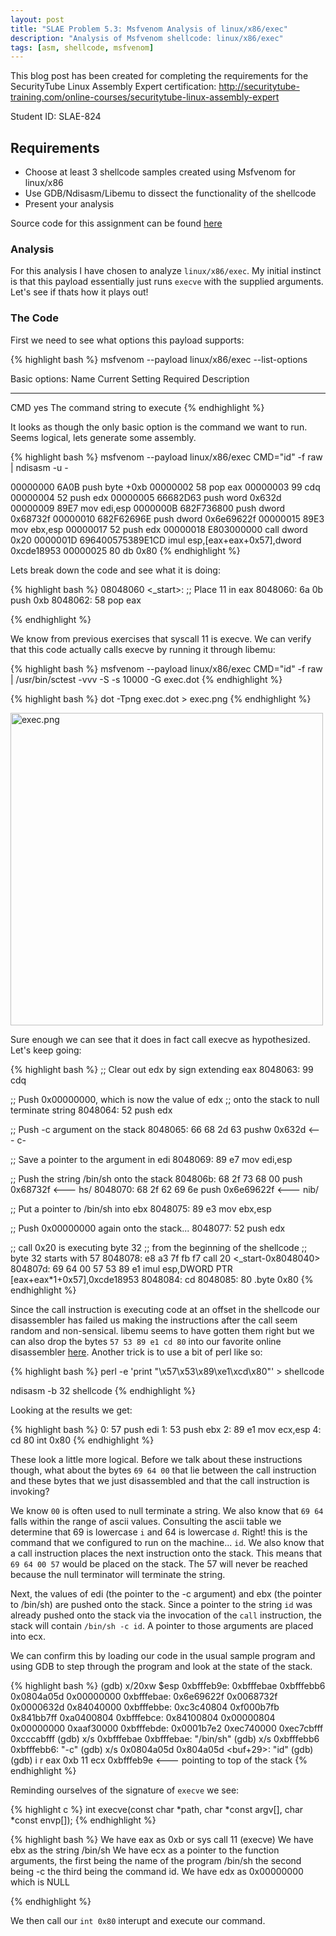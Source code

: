 ```yaml
---
layout: post
title: "SLAE Problem 5.3: Msfvenom Analysis of linux/x86/exec"
description: "Analysis of Msfvenom shellcode: linux/x86/exec"
tags: [asm, shellcode, msfvenom]
---
```



This blog post has been created for completing the requirements for the SecurityTube
Linux Assembly Expert certification:
[<http://securitytube-training.com/online-courses/securitytube-linux-assembly-expert>](http://securitytube-training.com/online-courses/securitytube-linux-assembly-expert)

Student ID: SLAE-824

## Requirements

- Choose at least 3 shellcode samples created using Msfvenom for linux/x86
- Use GDB/Ndisasm/Libemu to dissect the functionality of the shellcode
- Present your analysis

Source code for this assignment can be found [here](https://github.com/blischalk/slae/tree/master/exercise5)

### Analysis

For this analysis I have chosen to analyze `linux/x86/exec`. My initial
instinct is that this payload essentially just runs `execve` with
the supplied arguments. Let's see if thats how it plays out!

### The Code

First we need to see what options this payload supports:

{% highlight bash %}
msfvenom --payload linux/x86/exec --list-options

Basic options:
Name  Current Setting  Required  Description
----  ---------------  --------  -----------
CMD                    yes       The command string to execute
{% endhighlight %}

It looks as though the only basic option is the command we want to run.
Seems logical, lets generate some assembly.

{% highlight bash %}
msfvenom --payload linux/x86/exec CMD="id" -f raw | ndisasm -u -

00000000  6A0B              push byte +0xb
00000002  58                pop eax
00000003  99                cdq
00000004  52                push edx
00000005  66682D63          push word 0x632d
00000009  89E7              mov edi,esp
0000000B  682F736800        push dword 0x68732f
00000010  682F62696E        push dword 0x6e69622f
00000015  89E3              mov ebx,esp
00000017  52                push edx
00000018  E803000000        call dword 0x20
0000001D  696400575389E1CD  imul esp,[eax+eax+0x57],dword 0xcde18953
00000025  80                db 0x80
{% endhighlight %}

Lets break down the code and see what it is doing:

{% highlight bash %}
08048060 <_start>:
 ;; Place 11 in eax
 8048060:	6a 0b                	push   0xb
 8048062:	58                   	pop    eax

{% endhighlight %}

We know from previous exercises that syscall 11 is execve. We
can verify that this code actually calls execve by running
it through libemu:

{% highlight bash %}
msfvenom --payload linux/x86/exec CMD="id" -f raw | /usr/bin/sctest -vvv -S -s 10000 -G exec.dot
{% endhighlight %}

{% highlight bash %}
dot -Tpng exec.dot > exec.png
{% endhighlight %}

<img src="{% asset_path 'exec.png' %}" alt="exec.png" style="width: 500px;"/>

Sure enough we can see that it does in fact call execve as hypothesized. Let's
keep going:

{% highlight bash %}
 ;; Clear out edx by sign extending eax
 8048063:	99                   	cdq

 ;; Push 0x00000000, which is now the value of edx
 ;; onto the stack to null terminate string
 8048064:	52                   	push   edx

 ;; Push -c argument on the stack
 8048065:	66 68 2d 63          	pushw  0x632d <--- c-


 ;; Save a pointer to the argument in edi
 8048069:	89 e7                	mov    edi,esp

 ;; Push the string /bin/sh onto the stack
 804806b:	68 2f 73 68 00       	push   0x68732f <--- hs/
 8048070:	68 2f 62 69 6e       	push   0x6e69622f <--- nib/

 ;; Put a pointer to /bin/sh into ebx
 8048075:	89 e3                	mov    ebx,esp

 ;; Push 0x00000000 again onto the stack...
 8048077:	52                   	push   edx

 ;; call 0x20 is executing byte 32
 ;; from the beginning of the shellcode
 ;; byte 32 starts with 57
 8048078:	e8 a3 7f fb f7       	call   20 <_start-0x8048040>
 804807d:	69 64 00 57 53 89 e1 	imul   esp,DWORD PTR [eax+eax*1+0x57],0xcde18953
 8048084:	cd
 8048085:	80                   	.byte 0x80
{% endhighlight %}

Since the call instruction is executing code at an offset in the
shellcode our disassembler has failed us making the instructions
after the call seem random and non-sensical. libemu seems to
have gotten them right but we can also drop the bytes
`57 53 89 e1 cd 80` into our favorite online disassembler
[here](https://defuse.ca/online-x86-assembler.htm#disassembly2).
Another trick is to use a bit of perl like so:

{% highlight bash %}
perl -e 'print "\x57\x53\x89\xe1\xcd\x80"' > shellcode

ndisasm -b 32 shellcode
{% endhighlight %}


Looking at the results we get:

{% highlight bash %}
0:  57                      push   edi
1:  53                      push   ebx
2:  89 e1                   mov    ecx,esp
4:  cd 80                   int    0x80
{% endhighlight %}

These look a little more logical. Before we talk about
these instructions though, what about the bytes `69 64 00`
that lie between the call instruction and these bytes
that we just disassembled and that the call instruction
is invoking?

We know `00` is often used to null terminate
a string. We also know that `69 64` falls within the range
of ascii values. Consulting the ascii table we determine that
69 is lowercase `i` and 64 is lowercase `d`. Right! this is the
command that we configured to run on the machine... `id`.
We also know that a call instruction places the next instruction
onto the stack. This means that `69 64 00 57` would be placed
on the stack. The 57 will never be reached because the null
terminator will terminate the string.

Next, the values of edi (the pointer to the -c argument) and ebx (the
pointer to /bin/sh) are pushed onto the stack. Since a pointer to
the string `id` was already pushed onto the stack via the invocation
of the `call` instruction, the stack will contain `/bin/sh -c id`.
A pointer to those arguments are placed into ecx.

We can confirm this by loading our code in the usual sample program
and using GDB to step through the program and look at the state
of the stack.

{% highlight bash %}
(gdb) x/20xw $esp
0xbfffeb9e:	0xbfffebae	0xbfffebb6	0x0804a05d	0x00000000
0xbfffebae:	0x6e69622f	0x0068732f	0x0000632d	0x84040000
0xbfffebbe:	0xc3c40804	0xf000b7fb	0x841bb7ff	0xa0400804
0xbfffebce:	0x84100804	0x00000804	0x00000000	0xaaf30000
0xbfffebde:	0x0001b7e2	0xec740000	0xec7cbfff	0xcccabfff
(gdb) x/s 0xbfffebae
0xbfffebae:	"/bin/sh"
(gdb) x/s 0xbfffebb6
0xbfffebb6:	"-c"
(gdb) x/s 0x0804a05d
0x804a05d <buf+29>:	"id"
(gdb)
(gdb) i r
eax            0xb	11
ecx            0xbfffeb9e <--- pointing to top of the stack
{% endhighlight %}

Reminding ourselves of the signature of `execve` we see:

{% highlight c %}
int execve(const char *path, char *const argv[], char *const envp[]);
{% endhighlight %}

{% highlight bash %}
We have eax as 0xb or sys call 11 (execve)
We have ebx as the string /bin/sh
We have ecx as a pointer to the function arguments,
the first being the name of the program /bin/sh
the second being -c
the third being the command id.
We have edx as 0x00000000 which is NULL

{% endhighlight %}

We then call our `int 0x80` interupt and execute our command.

